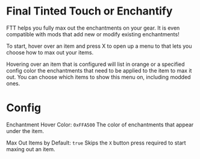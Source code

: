 # Final Tinted Touch or Enchantify

FTT helps you fully max out the enchantments on your gear. It is even compatible with mods that add new or modify existing enchantments!

To start, hover over an item and press X to open up a menu to that lets you choose how to max out your items.

Hovering over an item that is configured will list in orange or a specified config color the enchantments that need to be applied to the item to max it out. You can choose which items to show this menu on, including modded ones.

# Config

Enchantment Hover Color: `0xFFA500`
The color of enchantments that appear under the item.

Max Out Items by Default: `true`
Skips the `X` button press required to start maxing out an item.
